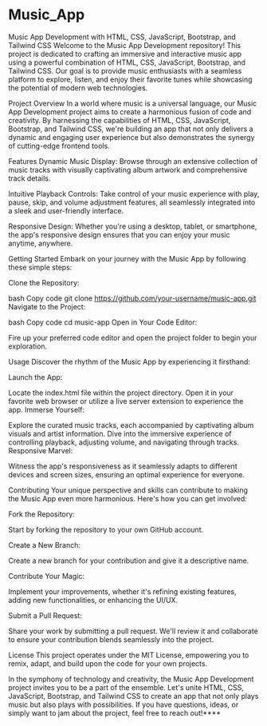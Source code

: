 # Music_App
 Music App Development with HTML, CSS, JavaScript, Bootstrap, and Tailwind CSS
Welcome to the Music App Development repository! This project is dedicated to crafting an immersive and interactive music app using a powerful combination of HTML, CSS, JavaScript, Bootstrap, and Tailwind CSS. Our goal is to provide music enthusiasts with a seamless platform to explore, listen, and enjoy their favorite tunes while showcasing the potential of modern web technologies.

Project Overview
In a world where music is a universal language, our Music App Development project aims to create a harmonious fusion of code and creativity. By harnessing the capabilities of HTML, CSS, JavaScript, Bootstrap, and Tailwind CSS, we're building an app that not only delivers a dynamic and engaging user experience but also demonstrates the synergy of cutting-edge frontend tools.

Features
Dynamic Music Display: Browse through an extensive collection of music tracks with visually captivating album artwork and comprehensive track details.

Intuitive Playback Controls: Take control of your music experience with play, pause, skip, and volume adjustment features, all seamlessly integrated into a sleek and user-friendly interface.

Responsive Design: Whether you're using a desktop, tablet, or smartphone, the app's responsive design ensures that you can enjoy your music anytime, anywhere.

Getting Started
Embark on your journey with the Music App by following these simple steps:

Clone the Repository:

bash
Copy code
git clone https://github.com/your-username/music-app.git
Navigate to the Project:

bash
Copy code
cd music-app
Open in Your Code Editor:

Fire up your preferred code editor and open the project folder to begin your exploration.

Usage
Discover the rhythm of the Music App by experiencing it firsthand:

Launch the App:

Locate the index.html file within the project directory.
Open it in your favorite web browser or utilize a live server extension to experience the app.
Immerse Yourself:

Explore the curated music tracks, each accompanied by captivating album visuals and artist information.
Dive into the immersive experience of controlling playback, adjusting volume, and navigating through tracks.
Responsive Marvel:

Witness the app's responsiveness as it seamlessly adapts to different devices and screen sizes, ensuring an optimal experience for everyone.

Contributing
Your unique perspective and skills can contribute to making the Music App even more harmonious. Here's how you can get involved:

Fork the Repository:

Start by forking the repository to your own GitHub account.

Create a New Branch:

Create a new branch for your contribution and give it a descriptive name.

Contribute Your Magic:

Implement your improvements, whether it's refining existing features, adding new functionalities, or enhancing the UI/UX.

Submit a Pull Request:

Share your work by submitting a pull request. We'll review it and collaborate to ensure your contribution blends seamlessly into the project.

License
This project operates under the MIT License, empowering you to remix, adapt, and build upon the code for your own projects.

In the symphony of technology and creativity, the Music App Development project invites you to be a part of the ensemble. Let's unite HTML, CSS, JavaScript, Bootstrap, and Tailwind CSS to create an app that not only plays music but also plays with possibilities. If you have questions, ideas, or simply want to jam about the project, feel free to reach out!****
